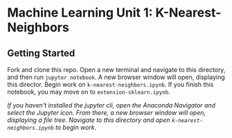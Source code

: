 # Machine Learning Unit 1: K-Nearest-Neighbors

## Getting Started
Fork and clone this repo. Open a new terminal and navigate to this directory, and then run `jupyter notebook`. A new browser window will open, displaying this director. Begin work on `k-nearest-neighbors.ipynb`. If you finish this notebook, you may move on to `extension-sklearn.ipynb`. 

*If you haven't installed the jupyter cli, open the Anaconda Navigator and select the Jupyter icon. From there, a new browser window will open, displaying a file tree. Navigate to this directory and open `k-nearest-neighbors.ipynb` to begin work.*
